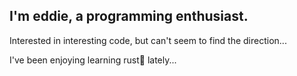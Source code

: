 ## I'm eddie, a programming enthusiast.

Interested in interesting code, but can't seem to find the direction...

I've been enjoying learning rust🦀 lately...
